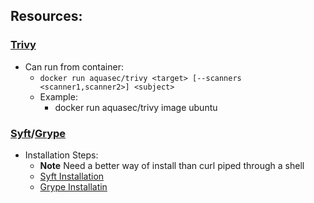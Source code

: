 ## Resources:

### [Trivy](https://github.com/aquasecurity/trivy)
* Can run from container:
  * `docker run aquasec/trivy <target> [--scanners <scanner1,scanner2>] <subject>`
  * Example:
    * docker run aquasec/trivy image ubuntu
### [Syft](https://github.com/anchore/syft)/[Grype](https://github.com/anchore/grype)
 * Installation Steps:
   * **Note** Need a better way of install than curl piped through a shell
   * [Syft Installation](https://github.com/anchore/syft?tab=readme-ov-file#recommended)
   * [Grype Installatin](https://github.com/anchore/grype?tab=readme-ov-file#recommended)

